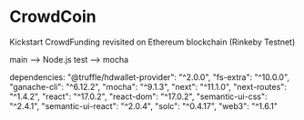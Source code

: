 # CrowdCoin
Kickstart CrowdFunding revisited on Ethereum blockchain (Rinkeby Testnet)

main --> Node.js
test --> mocha
  
dependencies: 
    "@truffle/hdwallet-provider": "^2.0.0",
    "fs-extra": "^10.0.0",
    "ganache-cli": "^6.12.2",
    "mocha": "^9.1.3",
    "next": "^11.1.0",
    "next-routes": "^1.4.2",
    "react": "^17.0.2",
    "react-dom": "^17.0.2",
    "semantic-ui-css": "^2.4.1",
    "semantic-ui-react": "^2.0.4",
    "solc": "^0.4.17",
    "web3": "^1.6.1"
  
